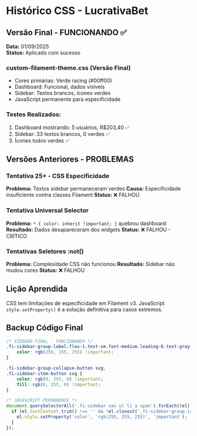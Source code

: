 # Histórico CSS - LucrativaBet

## Versão Final - FUNCIONANDO ✅
**Data:** 01/09/2025  
**Status:** Aplicado com sucesso

### custom-filament-theme.css (Versão Final)
- Cores primárias: Verde racing (#00ff00)
- Dashboard: Funcional, dados visíveis
- Sidebar: Textos brancos, ícones verdes
- JavaScript permanente para especificidade

### Testes Realizados:
1. Dashboard mostrando: 5 usuários, R$203,40 ✅
2. Sidebar: 33 textos brancos, 0 verdes ✅  
3. Ícones todos verdes ✅

## Versões Anteriores - PROBLEMAS

### Tentativa 25+ - CSS Especificidade
**Problema:** Textos sidebar permaneceram verdes
**Causa:** Especificidade insuficiente contra classes Filament
**Status:** ❌ FALHOU

### Tentativa Universal Selector
**Problema:** `* { color: inherit !important; }` quebrou dashboard
**Resultado:** Dados desapareceram dos widgets
**Status:** ❌ FALHOU - CRÍTICO

### Tentativas Seletores :not()
**Problema:** Complexidade CSS não funcionou
**Resultado:** Sidebar não mudou cores
**Status:** ❌ FALHOU

## Lição Aprendida
CSS tem limitações de especificidade em Filament v3.
JavaScript `style.setProperty()` é a solução definitiva para casos extremos.

## Backup Código Final
```css
/* SIDEBAR FINAL - FUNCIONANDO */
.fi-sidebar-group-label.flex-1.text-sm.font-medium.leading-6.text-gray-500.dark\\:text-gray-400 {
    color: rgb(255, 255, 255) !important;
}

.fi-sidebar-group-collapse-button svg,
.fi-sidebar-item-button svg {
    color: rgb(0, 255, 0) !important;
    fill: rgb(0, 255, 0) !important;
}
```

```javascript
/* JAVASCRIPT PERMANENTE */
document.querySelectorAll('.fi-sidebar nav ul li a span').forEach((el) => {
  if (el.textContent.trim() !== '' && !el.closest('.fi-sidebar-group-label')) {
    el.style.setProperty('color', 'rgb(255, 255, 255)', 'important');
  }
});
```